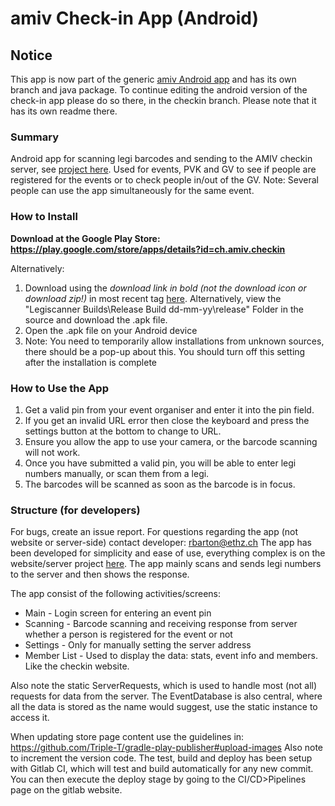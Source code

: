 # amiv Check-in App (Android)

## Notice
This app is now part of the generic [amiv Android app](https://gitlab.ethz.ch/amiv/amiv-app-android) and has its own branch and java package.
To continue editing the android version of the check-in app please do so there, in the checkin branch. Please note that it has its own readme there.

### Summary 
Android app for scanning legi barcodes and sending to the AMIV checkin server, see [project here](https://gitlab.ethz.ch/amiv/amiv-checkin). 
Used for events, PVK and GV to see if people are registered for the events or to check people in/out of the GV. Note: Several people can use the app simultaneously for the same event.

### How to Install
**Download at the Google Play Store: https://play.google.com/store/apps/details?id=ch.amiv.checkin**

Alternatively:
1. Download using the _download link in bold (not the download icon or download zip!)_ in most recent tag [here](https://gitlab.ethz.ch/amiv/amiv-checkin-app/tags). Alternatively, view the "Legiscanner Builds\Release Build dd-mm-yy\release" Folder in the source and download the .apk file.
2. Open the .apk file on your Android device
3. Note: You need to temporarily allow installations from unknown sources, there should be a pop-up about this. You should turn off this setting after the installation is complete

### How to Use the App
1. Get a valid pin from your event organiser and enter it into the pin field.
2. If you get an invalid URL error then close the keyboard and press the settings button at the bottom to change to URL.
3. Ensure you allow the app to use your camera, or the barcode scanning will not work.
4. Once you have submitted a valid pin, you will be able to enter legi numbers manually, or scan them from a legi.
5. The barcodes will be scanned as soon as the barcode is in focus.

### Structure (for developers)
For bugs, create an issue report. For questions regarding the app (not website or server-side) contact developer: rbarton@ethz.ch
The app has been developed for simplicity and ease of use, everything complex is on the website/server project [here](https://gitlab.ethz.ch/amiv/amiv-checkin). 
The app mainly scans and sends legi numbers to the server and then shows the response.

The app consist of the following activities/screens:
* Main - Login screen for entering an event pin
* Scanning - Barcode scanning and receiving response from server whether a person is registered for the event or not
* Settings - Only for manually setting the server address
* Member List - Used to display the data: stats, event info and members. Like the checkin website.

Also note the static ServerRequests, which is used to handle most (not all) requests for data from the server. The EventDatabase is also central, where all the data is stored as the name would suggest, use the static instance to access it.

When updating store page content use the guidelines in: https://github.com/Triple-T/gradle-play-publisher#upload-images
Also note to increment the version code.
The test, build and deploy has been setup with Gitlab CI, which will test and build automatically for any new commit. You can then execute the deploy stage by going to the CI/CD>Pipelines page on the gitlab website.